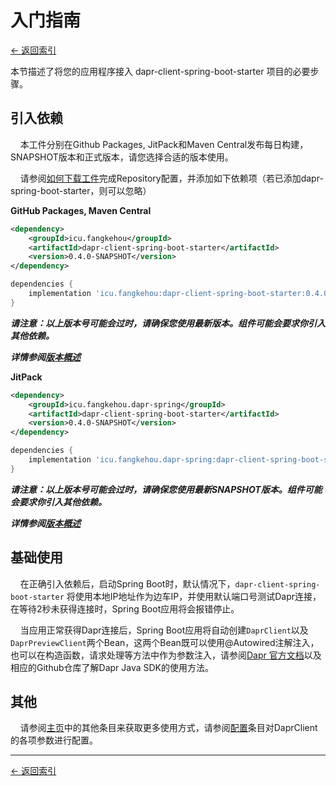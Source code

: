 # 入门指南

[<- 返回索引](../index.md)

本节描述了将您的应用程序接入 dapr-client-spring-boot-starter 项目的必要步骤。

## 引入依赖

    本工件分别在Github Packages, JitPack和Maven Central发布每日构建，SNAPSHOT版本和正式版本，请您选择合适的版本使用。

    请参阅[如何下载工件](../index.md#如何下载工件)完成Repository配置，并添加如下依赖项（若已添加dapr-spring-boot-starter，则可以忽略）

__GitHub Packages, Maven Central__

```xml
<dependency>
    <groupId>icu.fangkehou</groupId>
    <artifactId>dapr-client-spring-boot-starter</artifactId>
    <version>0.4.0-SNAPSHOT</version>
</dependency>
```

```groovy
dependencies {
    implementation 'icu.fangkehou:dapr-client-spring-boot-starter:0.4.0-SNAPSHOT'
}
```

___请注意：以上版本号可能会过时，请确保您使用最新版本。组件可能会要求你引入其他依赖。___

___详情参阅[版本概述](../versions.md)___

__JitPack__

```xml
<dependency>
    <groupId>icu.fangkehou.dapr-spring</groupId>
    <artifactId>dapr-client-spring-boot-starter</artifactId>
    <version>0.4.0-SNAPSHOT</version>
</dependency>
```

```groovy
dependencies {
    implementation 'icu.fangkehou.dapr-spring:dapr-client-spring-boot-starter:0.4.0-SNAPSHOT'
}
```

___请注意：以上版本号可能会过时，请确保您使用最新SNAPSHOT版本。组件可能会要求你引入其他依赖。___

___详情参阅[版本概述](../versions.md)___

## 基础使用

    在正确引入依赖后，启动Spring Boot时，默认情况下，`dapr-client-spring-boot-starter` 将使用本地IP地址作为边车IP，并使用默认端口号测试Dapr连接，在等待2秒未获得连接时，Spring Boot应用将会报错停止。

    当应用正常获得Dapr连接后，Spring Boot应用将自动创建`DaprClient`以及`DaprPreviewClient`两个Bean，这两个Bean既可以使用@Autowired注解注入，也可以在构造函数，请求处理等方法中作为参数注入，请参阅[Dapr 官方文档](https://docs.dapr.io/zh-hans/developing-applications/sdks/java/)以及相应的Github仓库了解Dapr Java SDK的使用方法。

## 其他

    请参阅[主页](../index.md)中的其他条目来获取更多使用方式，请参阅[配置](configuration.md)条目对DaprClient的各项参数进行配置。



----------

[<- 返回索引](../index.md)
